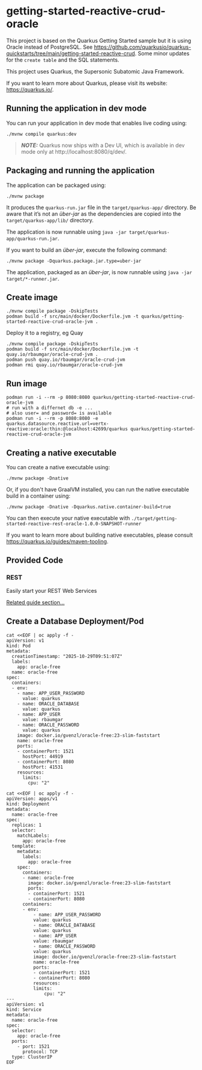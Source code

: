 # getting-started-reactive-crud-oracle

This project is based on the Quarkus Getting Started sample but it is using Oracle instead of PostgreSQL. See https://github.com/quarkusio/quarkus-quickstarts/tree/main/getting-started-reactive-crud.
Some minor updates for the `create table` and the SQL statements.


This project uses Quarkus, the Supersonic Subatomic Java Framework.

If you want to learn more about Quarkus, please visit its website: https://quarkus.io/.

## Running the application in dev mode

You can run your application in dev mode that enables live coding using:
```shell script
./mvnw compile quarkus:dev
```

> **_NOTE:_**  Quarkus now ships with a Dev UI, which is available in dev mode only at http://localhost:8080/q/dev/.

## Packaging and running the application

The application can be packaged using:
```shell script
./mvnw package
```
It produces the `quarkus-run.jar` file in the `target/quarkus-app/` directory.
Be aware that it’s not an _über-jar_ as the dependencies are copied into the `target/quarkus-app/lib/` directory.

The application is now runnable using `java -jar target/quarkus-app/quarkus-run.jar`.

If you want to build an _über-jar_, execute the following command:
```shell script
./mvnw package -Dquarkus.package.jar.type=uber-jar
```

The application, packaged as an _über-jar_, is now runnable using `java -jar target/*-runner.jar`.

## Create image

```shell script
./mvnw compile package -DskipTests
podman build -f src/main/docker/Dockerfile.jvm -t quarkus/getting-started-reactive-crud-oracle-jvm .
```

Deploy it to a registry, eg Quay
```shell script
./mvnw compile package -DskipTests
podman build -f src/main/docker/Dockerfile.jvm -t quay.io/rbaumgar/oracle-crud-jvm .
podman push quay.io/rbaumgar/oracle-crud-jvm
podman rmi quay.io/rbaumgar/oracle-crud-jvm

```

## Run image

```shell script
podman run -i --rm -p 8080:8080 quarkus/getting-started-reactive-crud-oracle-jvm
# run with a differnet db -e ...
# also user= and password= is available
podman run -i --rm -p 8080:8080 -e quarkus.datasource.reactive.url=vertx-reactive:oracle:thin:@localhost:42699/quarkus quarkus/getting-started-reactive-crud-oracle-jvm
```

## Creating a native executable

You can create a native executable using: 
```shell script
./mvnw package -Dnative
```

Or, if you don't have GraalVM installed, you can run the native executable build in a container using: 
```shell script
./mvnw package -Dnative -Dquarkus.native.container-build=true
```

You can then execute your native executable with `./target/getting-started-reactive-rest-oracle-1.0.0-SNAPSHOT-runner`

If you want to learn more about building native executables, please consult https://quarkus.io/guides/maven-tooling.

## Provided Code

### REST

Easily start your REST Web Services

[Related guide section...](https://quarkus.io/guides/getting-started-reactive#reactive-jax-rs-resources)


## Create a Database Deployment/Pod

```
cat <<EOF | oc apply -f -
apiVersion: v1
kind: Pod
metadata:
  creationTimestamp: "2025-10-29T09:51:07Z"
  labels:
    app: oracle-free
  name: oracle-free
spec:
  containers:
  - env:
    - name: APP_USER_PASSWORD
      value: quarkus
    - name: ORACLE_DATABASE
      value: quarkus
    - name: APP_USER
      value: rbaumgar
    - name: ORACLE_PASSWORD
      value: quarkus
    image: docker.io/gvenzl/oracle-free:23-slim-faststart
    name: oracle-free
    ports:
    - containerPort: 1521
      hostPort: 44919
    - containerPort: 8080
      hostPort: 41531
    resources:
      limits:
        cpu: "2"

cat <<EOF | oc apply -f -
apiVersion: apps/v1
kind: Deployment
metadata:
  name: oracle-free
spec:
  replicas: 1
  selector:
    matchLabels:
      app: oracle-free
  template:
    metadata:
      labels:
        app: oracle-free
    spec:
      containers:
      - name: oracle-free
        image: docker.io/gvenzl/oracle-free:23-slim-faststart
        ports:
        - containerPort: 1521
        - containerPort: 8080
      containers:
      - env:
          - name: APP_USER_PASSWORD
          value: quarkus
          - name: ORACLE_DATABASE
          value: quarkus
          - name: APP_USER
          value: rbaumgar
          - name: ORACLE_PASSWORD
          value: quarkus
          image: docker.io/gvenzl/oracle-free:23-slim-faststart
          name: oracle-free
          ports:
          - containerPort: 1521
          - containerPort: 8080
          resources:
          limits:
              cpu: "2"        
---
apiVersion: v1
kind: Service
metadata:
  name: oracle-free
spec:
  selector:
    app: oracle-free
  ports:
    - port: 1521
      protocol: TCP
  type: ClusterIP        
EOF
```



